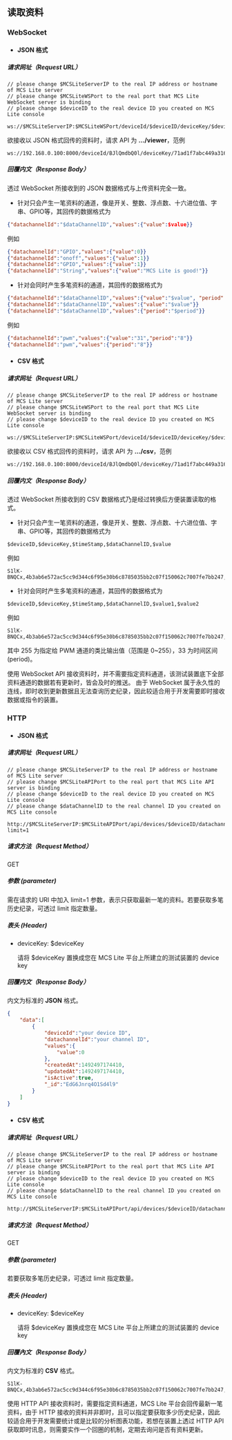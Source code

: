 ## 读取资料

### WebSocket

* #### JSON 格式

##### 请求网址（Request URL）

```
// please change $MCSLiteServerIP to the real IP address or hostname of MCS Lite server
// please change $MCSLiteWSPort to the real port that MCS Lite WebSocket server is binding
// please change $deviceID to the real device ID you created on MCS Lite console

ws://$MCSLiteServerIP:$MCSLiteWSPort/deviceId/$deviceID/deviceKey/$deviceKey/viewer
```

欲接收以 JSON 格式回传的资料时，请求 API 为 **.../viewer**，范例

```
ws://192.168.0.100:8000/deviceId/BJlQmdbQ0l/deviceKey/71ad1f7abc449a3168cc712291198f7de1ab5603e148dce1228c30e0bcea509f/viewer
```

##### 回覆内文（Response Body）

透过 WebSocket 所接收到的 JSON 数据格式与上传资料完全一致。

* 针对只会产生一笔资料的通道，像是开关、整数、浮点数、十六进位值、字串、GPIO等，其回传的数据格式为

```json
{"datachannelId":"$dataChannelID","values":{"value":$value}}
```

例如

```json
{"datachannelId":"GPIO","values":{"value":0}}
{"datachannelId":"onoff","values":{"value":1}}
{"datachannelId":"GPIO","values":{"value":1}}
{"datachannelId":"String","values":{"value":"MCS Lite is good!"}}
```

* 针对会同时产生多笔资料的通道，其回传的数据格式为

```json
{"datachannelId":"$dataChannelID","values":{"value":"$value", "period":"$period"}}
{"datachannelId":"$dataChannelID","values":{"value":"$value"}}
{"datachannelId":"$dataChannelID","values":{"period":"$period"}}
```

例如

```json
{"datachannelId":"pwm","values":{"value":"31","period":"8"}}
{"datachannelId":"pwm","values":{"period":"8"}}
```

* #### CSV 格式

##### 请求网址（Request URL）

```
// please change $MCSLiteServerIP to the real IP address or hostname of MCS Lite server
// please change $MCSLiteWSPort to the real port that MCS Lite WebSocket server is binding
// please change $deviceID to the real device ID you created on MCS Lite console

ws://$MCSLiteServerIP:$MCSLiteWSPort/deviceId/$deviceID/deviceKey/$deviceKey/csv
```

欲接收以 CSV 格式回传的资料时，请求 API 为 **.../csv**，范例

```
ws://192.168.0.100:8000/deviceId/BJlQmdbQ0l/deviceKey/71ad1f7abc449a3168cc712291198f7de1ab5603e148dce1228c30e0bcea509f/csv
```

##### 回覆内文（Response Body）

透过 WebSocket 所接收到的 CSV 数据格式乃是经过转换后方便装置读取的格式。

* 针对只会产生一笔资料的通道，像是开关、整数、浮点数、十六进位值、字串、GPIO等，其回传的数据格式为

```
$deviceID,$deviceKey,$timeStamp,$dataChannelID,$value
```

例如

```
S1lK-BNQCx,4b3ab6e572ac5cc9d344c6f95e30b6c8785035bb2c07f150062c7007fe7bb247,1493108019302,control_gpio,1
```

* 针对会同时产生多笔资料的通道，其回传的数据格式为

```
$deviceID,$deviceKey,$timeStamp,$dataChannelID,$value1,$value2
```

例如

```
S1lK-BNQCx,4b3ab6e572ac5cc9d344c6f95e30b6c8785035bb2c07f150062c7007fe7bb247,1493112039310,control_pwm,255,33
```

其中 255 为指定给 PWM 通道的类比输出值（范围是 0~255），33 为时间区间 (period)。

使用 WebSocket API 接收资料时，并不需要指定资料通道，该测试装置底下全部资料通道的数据若有更新时，皆会及时的推送。 由于 WebSocket 属于永久性的连线，即时收到更新数据且无法查询历史纪录，因此较适合用于开发需要即时接收数据或指令的装置。

### HTTP

* #### JSON 格式

##### 请求网址（Request URL）

```
// please change $MCSLiteServerIP to the real IP address or hostname of MCS Lite server
// please change $MCSLiteAPIPort to the real port that MCS Lite API server is binding
// please change $deviceID to the real device ID you created on MCS Lite console
// please change $dataChannelID to the real channel ID you created on MCS Lite console

http://$MCSLiteServerIP:$MCSLiteAPIPort/api/devices/$deviceID/datachannels/$dataChannelID/datapoints?limit=1
```

##### 请求方法（Request Method）

GET

##### 参数 (parameter)

需在请求的 URI 中加入 limit=1 参数，表示只获取最新一笔的资料。若要获取多笔历史纪录，可透过 limit 指定数量。

##### 表头 (Header)

* deviceKey: $deviceKey
	
	请将 $deviceKey 置换成您在 MCS Lite 平台上所建立的测试装置的 device key

##### 回覆内文（Response Body）

内文为标准的 **JSON** 格式。

```json
{
    "data":[
        {
            "deviceId":"your device ID",
            "datachannelId":"your channel ID",
            "values":{
                "value":0
            },
            "createdAt":1492497174410,
            "updatedAt":1492497174410,
            "isActive":true,
            "_id":"EdG6Jnrq4O1Sd4l9"
        }
    ]
}
```

* #### CSV 格式

##### 请求网址（Request URL）

```
// please change $MCSLiteServerIP to the real IP address or hostname of MCS Lite server
// please change $MCSLiteAPIPort to the real port that MCS Lite API server is binding
// please change $deviceID to the real device ID you created on MCS Lite console
// please change $dataChannelID to the real channel ID you created on MCS Lite console

http://$MCSLiteServerIP:$MCSLiteAPIPort/api/devices/$deviceID/datachannels/$dataChannelID/datapoints.csv
```

##### 请求方法（Request Method）

GET

##### 参数 (parameter)

若要获取多笔历史纪录，可透过 limit 指定数量。

##### 表头 (Header)

* deviceKey: $deviceKey
	
	请将 $deviceKey 置换成您在 MCS Lite 平台上所建立的测试装置的 device key

##### 回覆內文（Response Body）

内文为标准的 **CSV** 格式。

```
S1lK-BNQCx,4b3ab6e572ac5cc9d344c6f95e30b6c8785035bb2c07f150062c7007fe7bb247,1493108019302,control_gpio,1
```

使用 HTTP API 接收资料时，需要指定资料通道，MCS Lite 平台会回传最新一笔资料，由于 HTTP 接收的资料并非即时，且可以指定要获取多少历史纪录，因此较适合用于开发需要统计或是比较的分析图表功能，若想在装置上透过 HTTP API 获取即时讯息，则需要实作一个回圈的机制，定期去询问是否有资料更新。